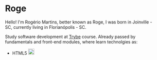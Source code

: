# Roge

Hello! I'm Rogério Martins, better known as Roge, I was born in Joinville - SC, currently living in Florianópolis - SC.

Study software development at <a href="https://www.betrybe.com">Trybe</a> course.
Already passed by fundamentals and front-end modules, where learn technolgies as:
<div>
  <ul>
    <li>
      HTML5 <img width="20px" src="![image](https://user-images.githubusercontent.com/66702716/139485067-114e28cf-fe6a-4465-bd8c-6ce69f6993c7.png)
" alt="HTML logo"/>
    </li>
  </ul>
</div>
